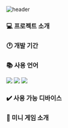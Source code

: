 ![header](https://capsule-render.vercel.app/api?type=waving&color=FF6363&height=200&section=header&text=JavaScript%20Web%20Game&fontSize=50)

### 💻 프로젝트 소개

### 🕐 개발 기간

### 📚 사용 언어

<div>
	<img src="https://img.shields.io/badge/HTML5-E34F26?style=flat&logo=HTML&logoColor=white" />
	<img src="https://img.shields.io/badge/CSS3-1572B6?style=flat&logo=CSS&logoColor=white" />
  <img src="https://img.shields.io/badge/javascript-F7DF1E?style=flat&logo=JavaScript&logoColor=black" />
</div>

### ✔️ 사용 가능 디바이스

### 📌 미니 게임 소개
